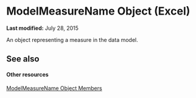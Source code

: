 
# ModelMeasureName Object (Excel)

 **Last modified:** July 28, 2015

An object representing a measure in the data model. 

## See also


#### Other resources


 [ModelMeasureName Object Members](64d9060d-6066-b06b-8cc5-f94efe591185.md)
